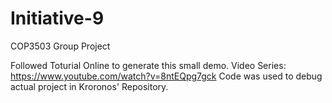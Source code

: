 # Initiative-9
COP3503 Group Project

Followed Toturial Online to generate this small demo. Video Series: https://www.youtube.com/watch?v=8ntEQpg7gck
Code was used to debug actual project in Kroronos' Repository.
